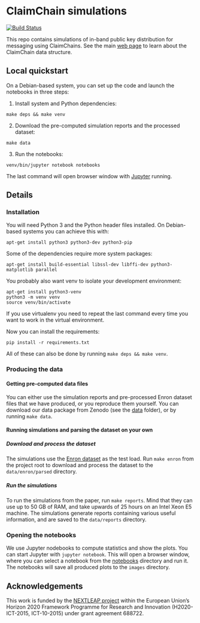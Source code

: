 # ClaimChain simulations

[![Build Status](https://travis-ci.org/claimchain/claimchain-simulations.svg?branch=master)](https://travis-ci.org/claimchain/claimchain-simulations)

This repo contains simulations of in-band public key distribution for messaging
using ClaimChains. See the main [web page](https://claimchain.github.io) to
learn about the ClaimChain data structure.

## Local quickstart
On a Debian-based system, you can set up the code and launch the notebooks
in three steps:

1. Install system and Python dependencies:
```
make deps && make venv
```

2. Download the pre-computed simulation reports and the processed dataset:
```
make data
```

3. Run the notebooks:
```
venv/bin/jupyter notebook notebooks
```

The last command will open browser window with [Jupyter](https://jupyter.org/)
running.


## Details

### Installation
You will need Python 3 and the Python header files installed. On Debian-based
systems you can achieve this with:
```
apt-get install python3 python3-dev python3-pip
```

Some of the dependencies require more system packages:
```
apt-get install build-essential libssl-dev libffi-dev python3-matplotlib parallel
```

You probably also want venv to isolate your development environment:
```
apt-get install python3-venv
python3 -m venv venv
source venv/bin/activate
```

If you use virtualenv you need to repeat the last command every time you
want to work in the virtual environment.

Now you can install the requirements:
```
pip install -r requirements.txt
```

All of these can also be done by running ``make deps && make venv``.


### Producing the data

#### Getting pre-computed data files
You can either use the simulation reports and pre-processed Enron dataset
files that we have produced, or you reproduce them yourself. You can download
our data package from Zenodo (see the [data](data) folder), or by running
``make data``.

#### Running simulations and parsing the dataset on your own

##### Download and process the dataset
The simulations use the [Enron dataset](https://www.cs.cmu.edu/~./enron/) as
the test load. Run ``make enron`` from the project root to download and process
the dataset to the ``data/enron/parsed`` directory.

##### Run the simulations
To run the simulations from the paper, run ``make reports``. Mind that they
can use up to 50 GB of RAM, and take upwards of 25 hours on an Intel Xeon E5
machine. The simulations generate reports containing various useful
information, and are saved to the ``data/reports`` directory.


### Opening the notebooks
We use Jupyter nodebooks to compute statistics and show the plots. You can
start Jupyter with ``jupyter notebook``. This will open a browser window,
where you can select a notebook from the [notebooks](notebooks) directory 
and run it. The notebooks will save all produced plots to the ``images``
directory.


## Acknowledgements

This work is funded by the [NEXTLEAP project](https://nextleap.eu) within the
European Union’s Horizon 2020 Framework Programme for Research and Innovation
(H2020-ICT-2015, ICT-10-2015) under grant agreement 688722.


